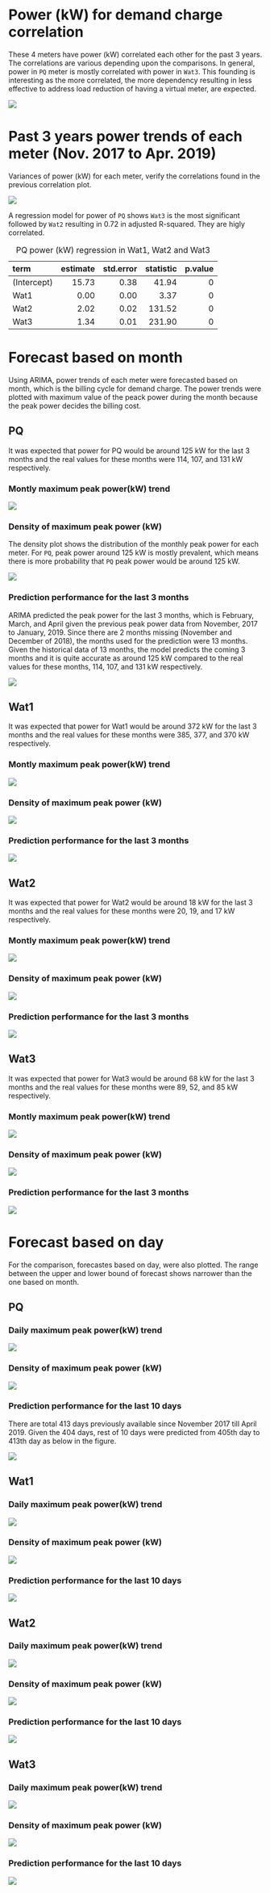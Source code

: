 # Power (kW) for demand charge correlation

These 4 meters have power (kW) correlated each other for the past 3 years. The correlations are various depending upon the comparisons. In general, power in `PQ` meter is mostly correlated with power in `Wat3`. This founding is interesting as the more correlated, the more dependency resulting in less effective to address load reduction of having a virtual meter, are expected. 

![](forecast_files/figure-html/unnamed-chunk-1-1.png)<!-- -->

# Past 3 years power trends of each meter (Nov. 2017 to Apr. 2019)

Variances of power (kW) for each meter, verify the correlations found in the previous correlation plot.

![](forecast_files/figure-html/unnamed-chunk-2-1.png)<!-- -->


A regression model for power of `PQ` shows `Wat3` is the most significant followed by `Wat2` resulting in 0.72 in adjusted R-squared. They are higly correlated. 

<table class="table table-striped table-hover table-condensed" style="margin-left: auto; margin-right: auto;">
<caption>PQ power (kW) regression in Wat1, Wat2 and Wat3</caption>
 <thead>
  <tr>
   <th style="text-align:left;"> term </th>
   <th style="text-align:right;"> estimate </th>
   <th style="text-align:right;"> std.error </th>
   <th style="text-align:right;"> statistic </th>
   <th style="text-align:right;"> p.value </th>
  </tr>
 </thead>
<tbody>
  <tr>
   <td style="text-align:left;"> (Intercept) </td>
   <td style="text-align:right;"> 15.73 </td>
   <td style="text-align:right;"> 0.38 </td>
   <td style="text-align:right;"> 41.94 </td>
   <td style="text-align:right;"> 0 </td>
  </tr>
  <tr>
   <td style="text-align:left;"> Wat1 </td>
   <td style="text-align:right;"> 0.00 </td>
   <td style="text-align:right;"> 0.00 </td>
   <td style="text-align:right;"> 3.37 </td>
   <td style="text-align:right;"> 0 </td>
  </tr>
  <tr>
   <td style="text-align:left;"> Wat2 </td>
   <td style="text-align:right;"> 2.02 </td>
   <td style="text-align:right;"> 0.02 </td>
   <td style="text-align:right;"> 131.52 </td>
   <td style="text-align:right;"> 0 </td>
  </tr>
  <tr>
   <td style="text-align:left;"> Wat3 </td>
   <td style="text-align:right;"> 1.34 </td>
   <td style="text-align:right;"> 0.01 </td>
   <td style="text-align:right;"> 231.90 </td>
   <td style="text-align:right;"> 0 </td>
  </tr>
</tbody>
</table>



# Forecast based on month

Using ARIMA, power trends of each meter were forecasted based on month, which is the billing cycle for demand charge. The power trends were plotted with maximum value of the peack power during the month because the peak power decides the billing cost. 

## PQ

It was expected that power for PQ would be around 125 kW for the last 3 months and the real values for these months were 114, 107, and 131 kW respectively. 


### Montly maximum peak power(kW) trend

![](forecast_files/figure-html/unnamed-chunk-4-1.png)<!-- -->

### Density of maximum peak power (kW)

The density plot shows the distribution of the monthly peak power for each meter. For `PQ`, peak power around 125 kW is mostly prevalent, which means there is more probability that `PQ` peak power would be around 125 kW. 

![](forecast_files/figure-html/unnamed-chunk-5-1.png)<!-- -->


### Prediction performance for the last 3 months

ARIMA predicted the peak power for the last 3 months, which is February, March, and April given the previous peak power data from November, 2017 to January, 2019. Since there are 2 months missing (November and December of 2018), the months used for the prediction were 13 months. Given the historical data of 13 months, the model predicts the coming 3 months and it is quite accurate as around 125 kW compared to the real values for these months, 114, 107, and 131 kW respectively. 

![](forecast_files/figure-html/unnamed-chunk-6-1.png)<!-- -->


## Wat1

It was expected that power for Wat1 would be around 372 kW for the last 3 months and the real values for these months were 385, 377, and 370 kW respectively. 

### Montly maximum peak power(kW) trend

![](forecast_files/figure-html/unnamed-chunk-7-1.png)<!-- -->


### Density of maximum peak power (kW)

![](forecast_files/figure-html/unnamed-chunk-8-1.png)<!-- -->

### Prediction performance for the last 3 months

![](forecast_files/figure-html/unnamed-chunk-9-1.png)<!-- -->

## Wat2

It was expected that power for Wat2 would be around 18 kW for the last 3 months and the real values for these months were 20, 19, and 17 kW respectively. 

### Montly maximum peak power(kW) trend

![](forecast_files/figure-html/unnamed-chunk-10-1.png)<!-- -->


### Density of maximum peak power (kW)

![](forecast_files/figure-html/unnamed-chunk-11-1.png)<!-- -->

### Prediction performance for the last 3 months

![](forecast_files/figure-html/unnamed-chunk-12-1.png)<!-- -->

## Wat3

It was expected that power for Wat3 would be around 68 kW for the last 3 months and the real values for these months were 89, 52, and 85 kW respectively. 

### Montly maximum peak power(kW) trend

![](forecast_files/figure-html/unnamed-chunk-13-1.png)<!-- -->


### Density of maximum peak power (kW)

![](forecast_files/figure-html/unnamed-chunk-14-1.png)<!-- -->

### Prediction performance for the last 3 months

![](forecast_files/figure-html/unnamed-chunk-15-1.png)<!-- -->

# Forecast based on day

For the comparison, forecastes based on day, were also plotted. The range between the upper and lower bound of forecast shows narrower than the one based on month. 

## PQ

### Daily maximum peak power(kW) trend

![](forecast_files/figure-html/unnamed-chunk-16-1.png)<!-- -->


### Density of maximum peak power (kW)

![](forecast_files/figure-html/unnamed-chunk-17-1.png)<!-- -->

### Prediction performance for the last 10 days

There are total 413 days previously available since November 2017 till April 2019. Given the 404 days, rest of 10 days were predicted from 405th day to 413th day as below in the figure. 

![](forecast_files/figure-html/unnamed-chunk-18-1.png)<!-- -->



## Wat1


### Daily maximum peak power(kW) trend

![](forecast_files/figure-html/unnamed-chunk-19-1.png)<!-- -->


### Density of maximum peak power (kW)

![](forecast_files/figure-html/unnamed-chunk-20-1.png)<!-- -->

### Prediction performance for the last 10 days

![](forecast_files/figure-html/unnamed-chunk-21-1.png)<!-- -->


## Wat2


### Daily maximum peak power(kW) trend

![](forecast_files/figure-html/unnamed-chunk-22-1.png)<!-- -->


### Density of maximum peak power (kW)

![](forecast_files/figure-html/unnamed-chunk-23-1.png)<!-- -->

### Prediction performance for the last 10 days

![](forecast_files/figure-html/unnamed-chunk-24-1.png)<!-- -->

## Wat3


### Daily maximum peak power(kW) trend

![](forecast_files/figure-html/unnamed-chunk-25-1.png)<!-- -->


### Density of maximum peak power (kW)

![](forecast_files/figure-html/unnamed-chunk-26-1.png)<!-- -->

### Prediction performance for the last 10 days

![](forecast_files/figure-html/unnamed-chunk-27-1.png)<!-- -->
